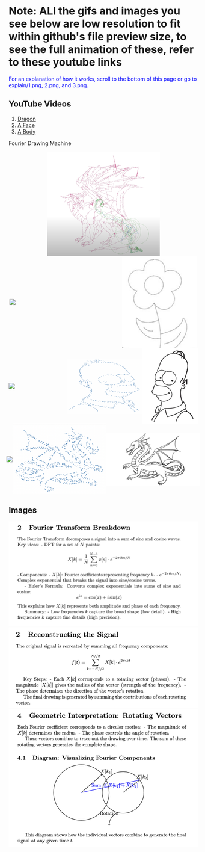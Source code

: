 # Note: ALl the gifs and images you see below are low resolution to fit within github's file preview size, to see the full animation of these, refer to these youtube links

<div style="color: blue;">
For an explanation of how it works, scroll to the bottom of this page or go to explain/1.png, 2.png, and 3.png.
</div>

## YouTube Videos

1. [Dragon](https://www.youtube.com/watch?v=8C18B097bbs)
2. [A Face](https://www.youtube.com/watch?v=FxWh0C7bTS4)
3. [A Body](https://www.youtube.com/watch?v=44Rb9387V88)

Fourier Drawing Machine

<div style="display: flex; justify-content: center; align-items: center; margin: 0; padding: 0;">
    <img src="images/chad.jpg" width="300" style="margin: 0; padding: 0;">
</div>

<div style="display: flex; justify-content: center; align-items: center; margin: 0; padding: 0;">
    <img src="images/output1.gif" width="300" style="margin: 0; padding: 0;">
    <img src="images/image1.jpg" width="200" style="margin: 0; padding: 0;">
</div>

<div style="display: flex; justify-content: center; align-items: center; margin: 0; padding: 0;">
    <img src="images/output2.gif" width="300" style="margin: 0; padding: 0;">
    <img src="images/point2.jpg" width="200" style="margin: 0; padding: 0;">
    <img src="images/image2.jpg" width="150" style="margin: 0; padding: 0;">
</div>

<div style="display: flex; justify-content: center; align-items: center; margin: 0; padding: 0;">
    <img src="images/output3.gif" width="300" style="margin: 0; padding: 0;">
    <img src="images/point3.jpg" width="250" style="margin: 0; padding: 0;">
    <img src="images/image3.jpg" width="250" style="margin: 0; padding: 0;">
</div>


## Images

![Explain 1](explain/1.png)
![Explain 2](explain/2.png)
![Explain 3](explain/3.png)



